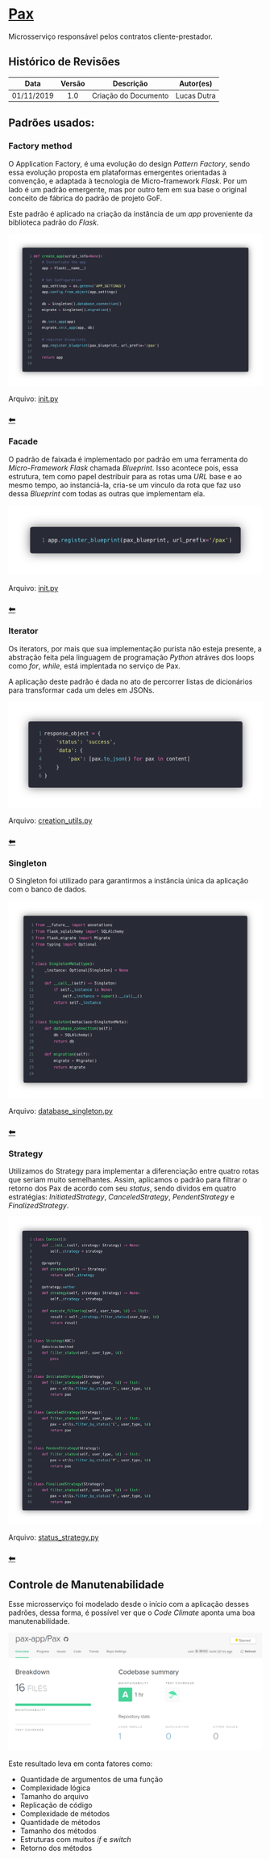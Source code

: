 # [Pax](https://github.com/pax-app/Pax)

Microsserviço responsável pelos contratos cliente-prestador.

## Histórico de Revisões

|    Data    | Versão |      Descrição       |  Autor(es)  |
| :--------: | :----: | :------------------: | :---------: |
| 01/11/2019 |  1.0   | Criação do Documento | Lucas Dutra |

## Padrões usados:

### Factory method

O Application Factory, é uma evolução do design _Pattern Factory_, sendo essa evolução proposta em plataformas emergentes orientadas à convenção, e adaptada à tecnologia de Micro-framework _Flask_. Por um lado é um padrão emergente, mas por outro tem em sua base o original conceito de fábrica do padrão de projeto GoF.

Este padrão é aplicado na criação da instância de um _app_ proveniente da biblioteca padrão do _Flask_.

![ApplicationFactory](../../../../assets/design-patterns/Pax/Factory.png)

Arquivo: [init.py](https://github.com/pax-app/Pax/blob/devel/project/__init__.py)

### [⬅](docs/DS/dinamica-e-seminario-4-b/criacionais.md#factory-method)

### Facade

O padrão de faixada é implementado por padrão em uma ferramenta do _Micro-Framework_ _Flask_ chamada _Blueprint_. Isso acontece pois, essa estrutura, tem como papel destribuir para as rotas uma _URL_ base e ao mesmo tempo, ao instanciá-la, cria-se um vínculo da rota que faz uso dessa _Blueprint_ com todas as outras que implementam ela.

![Facade](../../../../assets/design-patterns/Pax/Facade.png)

Arquivo: [init.py](https://github.com/pax-app/Pax/blob/devel/project/__init__.py)

### [⬅](docs/DS/dinamica-e-seminario-4-b/estruturais.md#facade)

### Iterator

Os iterators, por mais que sua implementação purista não esteja presente, a abstração feita pela linguagem de programação _Python_ atráves dos loops como _for_, _while_, está implentada no serviço de Pax.

A aplicação deste padrão é dada no ato de percorrer listas de dicionários para transformar cada um deles em JSONs.

![Iterator](../../../../assets/design-patterns/Pax/Iterator.png)

Arquivo: [creation_utils.py](https://github.com/pax-app/Pax/blob/devel/project/api/utils/creation_utils.py)

### [⬅](docs/DS/dinamica-e-seminario-4-b/comportamentais.md#iterator)

### Singleton

O Singleton foi utilizado para garantirmos a instância única da aplicação com o banco de dados.

![Singleton](../../../../assets/design-patterns/User/Singleton.png)

Arquivo: [database_singleton.py](https://github.com/pax-app/Pax/blob/devel/database_singleton.py)

### [⬅](docs/DS/dinamica-e-seminario-4-b/criacionais.md#singleton)

### Strategy

Utilizamos do Strategy para implementar a diferenciação entre quatro rotas que seriam muito semelhantes. Assim, aplicamos o padrão para filtrar o retorno dos Pax de acordo com seu _status_, sendo dividos em quatro estratégias: _InitiatedStrategy_, _CanceledStrategy_, _PendentStrategy_ e _FinalizedStrategy_.

![Strategy](../../../../assets/design-patterns/Pax/Strategy.png)

Arquivo: [status_strategy.py](https://github.com/pax-app/Pax/blob/devel/project/api/utils/status_strategy.py)

### [⬅](docs/DS/dinamica-e-seminario-4-b/comportamentais.md#strategy)

## Controle de Manutenabilidade

Esse microsserviço foi modelado desde o início com a aplicação desses padrões, dessa forma, é possível ver que o _Code Climate_ aponta uma boa manutenabilidade.

![Code Climate](../../../../assets/design-patterns/Pax/CodeClimate.png)

Este resultado leva em conta fatores como:

- Quantidade de argumentos de uma função
- Complexidade lógica
- Tamanho do arquivo
- Replicação de código
- Complexidade de métodos
- Quantidade de métodos
- Tamanho dos métodos
- Estruturas com muitos _if_ e _switch_
- Retorno dos métodos

